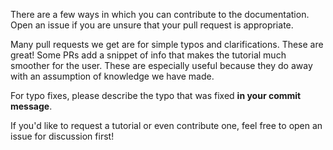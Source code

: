 There are a few ways in which you can contribute to the documentation. Open an issue if you are unsure that your pull request is appropriate.

Many pull requests we get are for simple typos and clarifications. These are great! Some PRs add a snippet of info that makes the tutorial much smoother for the user. These are especially useful because they do away with an assumption of knowledge we have made. 

For typo fixes, please describe the typo that was fixed **in your commit message**.

If you'd like to request a tutorial or even contribute one, feel free to open an issue for discussion first!

